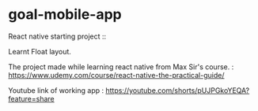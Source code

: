 # goal-mobile-app

React native starting project :: 

Learnt Float layout. 

The project made while learning react native from Max Sir's course. :  https://www.udemy.com/course/react-native-the-practical-guide/

Youtube link of working app  : https://youtube.com/shorts/pUJPGkoYEQA?feature=share
